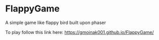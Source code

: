 # FlappyGame
A simple game like flappy bird built upon phaser

To play follow this link here: https://gmoinak001.github.io/FlappyGame/
